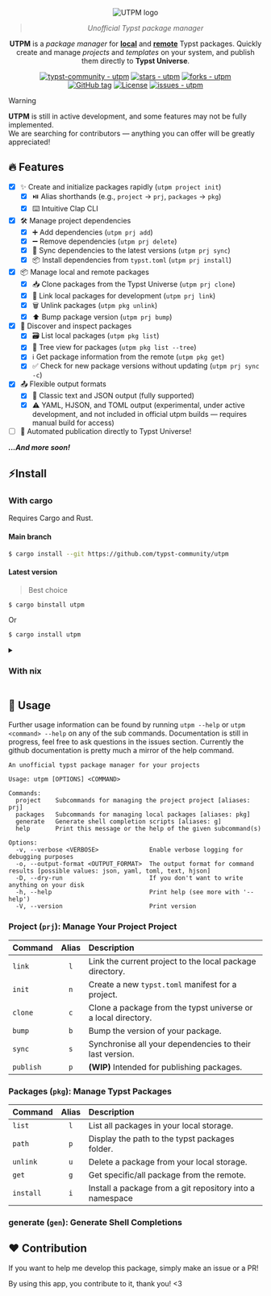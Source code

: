 <div align="center">

![UTPM logo](./assets/logo.svg)

> _Unofficial Typst package manager_

**UTPM** is a _package manager_ for **[local](https://github.com/typst/packages#local-packages)** and **[remote](https://github.com/typst/packages)** Typst packages. Quickly create and manage _projects_ and _templates_ on your system, and publish them directly to **Typst Universe**.

[![typst-community - utpm](https://img.shields.io/static/v1?label=typst-community&message=utpm&color=blue&logo=github)](https://github.com/typst-community/utpm "Go to GitHub repo")
[![stars - utpm](https://img.shields.io/github/stars/typst-community/utpm?style=social)](https://github.com/typst-community/utpm)
[![forks - utpm](https://img.shields.io/github/forks/typst-community/utpm?style=social)](https://github.com/typst-community/utpm)
<br/>
[![GitHub tag](https://img.shields.io/github/tag/typst-community/utpm?include_prereleases=&sort=semver&color=blue)](https://github.com/typst-community/utpm/releases/)
[![License](https://img.shields.io/badge/License-MIT-blue)](#license)
[![issues - utpm](https://img.shields.io/github/issues/typst-community/utpm)](https://github.com/typst-community/utpm/issues)

</div>


> [!WARNING]
> **UTPM** is still in active development, and some features may not be fully implemented. \
> We are searching for contributors — anything you can offer will be greatly appreciated!


## 🔥 Features

- [x] ✨ Create and initialize packages rapidly (`utpm project init`)
  - [x] ⏯️ Alias shorthands (e.g., `project` -> `prj`, `packages` -> `pkg`)
  - [x] ⌨️ Intuitive Clap CLI
- [x] 🛠️ Manage project dependencies
  - [x] ➕ Add dependencies (`utpm prj add`)
  - [x] ➖ Remove dependencies (`utpm prj delete`)
  - [x] 🔄 Sync dependencies to the latest versions (`utpm prj sync`)
  - [x] 📦 Install dependencies from `typst.toml` (`utpm prj install`)
- [x] 📦 Manage local and remote packages
  - [x] 📥 Clone packages from the Typst Universe (`utpm prj clone`)
  - [x] 🔗 Link local packages for development (`utpm prj link`)
  - [x] 🗑️ Unlink packages (`utpm pkg unlink`)
  - [x] ⬆️ Bump package version (`utpm prj bump`)
- [x] 🔎 Discover and inspect packages
  - [x] 🗃️ List local packages (`utpm pkg list`)
  - [x] 🌲 Tree view for packages (`utpm pkg list --tree`)
  - [x] ℹ️ Get package information from the remote (`utpm pkg get`)
  - [x] ✅ Check for new package versions without updating (`utpm prj sync -c`)
- [x] 📤 Flexible output formats
  - [x] 📝 Classic text and JSON output (fully supported)
  - [x] ⚠️ YAML, HJSON, and TOML output (experimental, under active development, and not included in official utpm builds — requires manual build for access)
- [ ] 🚀 Automated publication directly to Typst Universe!

**_...And more soon!_**


<div id="install">

## ⚡Install
### With cargo
Requires Cargo and Rust.

#### Main branch
```bash
$ cargo install --git https://github.com/typst-community/utpm
```

#### Latest version

> Best choice

```bash
$ cargo binstall utpm
```

Or

```bash
$ cargo install utpm
```

<details>
<summary>

### With nix

</summary>

#### Nix with flakes enabled:

Get utpm for a bash session without installing it:

```bash
$ nix shell github:typst-community/utpm
```

Or if you use NixOS or home-manager with a flake, install it permanently in your `flake.nix` or your modules:

```nix
{
  inputs.utpm.url = "github:typst-community/utpm";
  # ...

  outputs = { self, nixpkgs, ... }@inputs: {
    # change `yourhostname` or `yourusername` to your actual hostname or username
    nixosConfigurations.yourhostname = nixpkgs.lib.nixosSystem { #or homeConfigurations.yourusername
      system = "x86_64-linux";
      modules = [
        # ...
        {
          environment.systemPackages = [ inputs.utpm.packages.${system}.default ]; #or home.packages
        }
      ];
    };
  };
}
```

#### Nix without flakes:

Clone the repo and then nix-build into the utpm directory:

```bash
git clone https://github.com/typst-community/utpm.git
cd utpm
nix-build
./result/bin/utpm
```
Utpm will be at `./result/bin/utpm`

</details>
<div/>

<div id="usage">

## 🎰 Usage
Further usage information can be found by running `utpm --help` or `utpm <command> --help` on any of the sub commands. Documentation is still in progress, feel free to ask questions in the issues section. Currently the github documentation is pretty much a mirror of the help command.

```
An unofficial typst package manager for your projects

Usage: utpm [OPTIONS] <COMMAND>

Commands:
  project    Subcommands for managing the project project [aliases: prj]
  packages   Subcommands for managing local packages [aliases: pkg]
  generate   Generate shell completion scripts [aliases: g]
  help       Print this message or the help of the given subcommand(s)

Options:
  -v, --verbose <VERBOSE>              Enable verbose logging for debugging purposes
  -o, --output-format <OUTPUT_FORMAT>  The output format for command results [possible values: json, yaml, toml, text, hjson]
  -D, --dry-run                        If you don't want to write anything on your disk
  -h, --help                           Print help (see more with '--help')
  -V, --version                        Print version
```

### **Project (`prj`)**: Manage Your Project Project
| Command | Alias | Description |
| :--- | :---: | :--- |
| `link` | `l` | Link the current project to the local package directory. |
| `init` | `n` | Create a new `typst.toml` manifest for a project. |
| `clone` | `c` | Clone a package from the typst universe or a local directory. |
| `bump` | `b` | Bump the version of your package. |
| `sync` | `s` | Synchronise all your dependencies to their last version. |
| `publish` | `p` | **(WIP)** Intended for publishing packages. |

### **Packages (`pkg`)**: Manage Typst Packages
| Command | Alias | Description |
| :--- | :---: | :--- |
| `list` | `l` | List all packages in your local storage. |
| `path` | `p` | Display the path to the typst packages folder. |
| `unlink` | `u` | Delete a package from your local storage. |
| `get` | `g` | Get specific/all package from the remote. |
| `install` | `i` | Install a package from a git repository into a namespace |

### **generate (`gen`)**: Generate Shell Completions

<div/>

<div id="contribution">

## ❤️ Contribution

If you want to help me develop this package, simply make an issue or a PR!

By using this app, you contribute to it, thank you! <3

</div>
